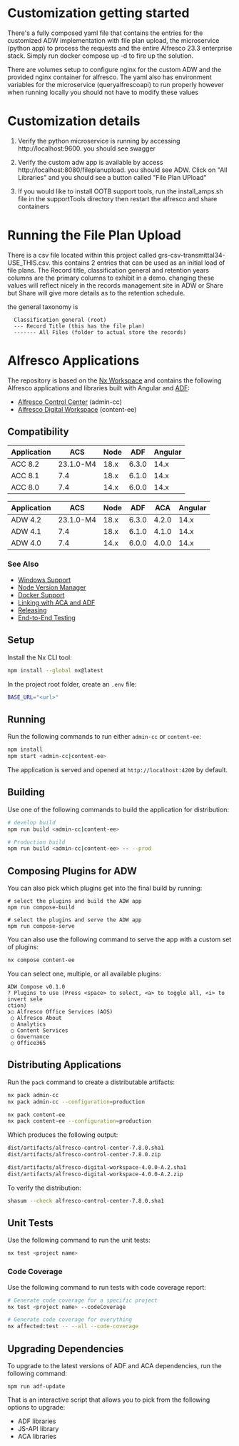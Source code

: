 # Customization getting started
There's a fully composed yaml file that contains the entries for the customized ADW implementation with file plan upload, the microservice (python app) to process the requests and the entire Alfresco 23.3 enterprise stack.  Simply run docker compose up -d to fire up the solution.  

There are volumes setup to configure nginx for the custom ADW and the provided nginx container for alfresco.  The yaml also has environment variables for the microservice (queryalfrescoapi) to run properly however when running locally you should not have to modify these values
      
# Customization details
1.  Verify the python microservice is running by accessing http://localhost:9600.  you should see swagger

2.  Verify the custom adw app is available by access http://localhost:8080/fileplanupload.  you should see ADW.  Click on "All Libraries" and you should see a button called "File Plan UPload"

3.  If you would like to install OOTB support tools, run the install_amps.sh file in the supportTools directory then restart the alfresco and share containers

# Running the File Plan Upload
  There is a csv file located within this project called grs-csv-transmittal34-USE_THIS.csv.  this contains 2 entries that can be used as an initial load of file plans.  The Record title, classification general and retention years columns are the primary columns to exhibit in a demo.   changing these values will reflect nicely in the records management site in ADW or Share but Share will give more details as to the retention schedule.  

  the general taxonomy is
```
  Classification general (root)
  --- Record Title (this has the file plan)
  ------- All Files (folder to actual store the records)
```
# Alfresco Applications

The repository is based on the [Nx Workspace](https://nx.dev/) and contains the following Alfresco applications and libraries built with Angular and [ADF](https://github.com/Alfresco/alfresco-ng2-components):

- [Alfresco Control Center](./apps/admin-cc/README.md) (admin-cc)
- [Alfresco Digital Workspace](./apps/content-ee/README.md) (content-ee)

## Compatibility

| Application | ACS       | Node | ADF   | Angular |
|-------------|-----------|------|-------|---------|
| ACC 8.2     | 23.1.0-M4 | 18.x | 6.3.0 | 14.x    |
| ACC 8.1     | 7.4       | 18.x | 6.1.0 | 14.x    |
| ACC 8.0     | 7.4       | 14.x | 6.0.0 | 14.x    |

| Application | ACS       | Node | ADF   | ACA   | Angular |
|-------------|-----------|------|-------|-------|---------|
| ADW 4.2     | 23.1.0-M4 | 18.x | 6.3.0 | 4.2.0 | 14.x    |
| ADW 4.1     | 7.4       | 18.x | 6.1.0 | 4.1.0 | 14.x    |
| ADW 4.0     | 7.4       | 14.x | 6.0.0 | 4.0.0 | 14.x    |

### See Also

- [Windows Support](./developer-docs/windows.md)
- [Node Version Manager](./developer-docs/nvm.md)
- [Docker Support](./developer-docs/docker.md)
- [Linking with ACA and ADF](./developer-docs/linking.md)
- [Releasing](./developer-docs/release.md)
- [End-to-End Testing](./developer-docs/e2e.md)

## Setup

Install the Nx CLI tool:

```sh
npm install --global nx@latest
```

In the project root folder, create an `.env` file:

```bash
BASE_URL="<url>"
```

## Running

Run the following commands to run either `admin-cc` or `content-ee`:

```bash
npm install
npm start <admin-cc|content-ee>
```

The application is served and opened at `http://localhost:4200` by default.

## Building

Use one of the following commands to build the application for distribution:

```bash
# develop build
npm run build <admin-cc|content-ee>

# Production build
npm run build <admin-cc|content-ee> -- --prod
```

## Composing Plugins for ADW

You can also pick which plugins get into the final build by running:

```shell
# select the plugins and build the ADW app
npm run compose-build

# select the plugins and serve the ADW app
npm run compose-serve
```

You can also use the following command to serve the app with a custom set of plugins:

```bash
nx compose content-ee
```

You can select one, multiple, or all available plugins:

```shell
ADW Compose v0.1.0
? Plugins to use (Press <space> to select, <a> to toggle all, <i> to invert sele
ction)
❯◯ Alfresco Office Services (AOS)
 ◯ Alfresco About
 ◯ Analytics
 ◯ Content Services
 ◯ Governance
 ◯ Office365
```

## Distributing Applications

Run the `pack` command to create a distributable artifacts:

```bash
nx pack admin-cc
nx pack admin-cc --configuration=production

nx pack content-ee
nx pack content-ee --configuration=production
```

Which produces the following output:

```bash
dist/artifacts/alfresco-control-center-7.8.0.sha1
dist/artifacts/alfresco-control-center-7.8.0.zip

dist/artifacts/alfresco-digital-workspace-4.0.0-A.2.sha1
dist/artifacts/alfresco-digital-workspace-4.0.0-A.2.zip
```

To verify the distribution:

```bash
shasum --check alfresco-control-center-7.8.0.sha1
```

## Unit Tests

Use the following command to run the unit tests:

```bash
nx test <project name>
```

### Code Coverage

Use the following command to run tests with code coverage report:

```bash
# Generate code coverage for a specific project
nx test <project name> --codeCoverage

# Generate code coverage for everything
nx affected:test -- --all --code-coverage
```

## Upgrading Dependencies

To upgrade to the latest versions of ADF and ACA dependencies, run the following command:

```shell
npm run adf-update
```

That is an interactive script that allows you to pick from the following options to upgrade:

- ADF libraries
- JS-API library
- ACA libraries

